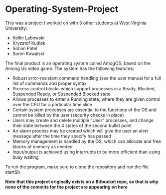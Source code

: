 # Operating-System-Project

This was a project I worked on with 3 other students at West Virginia University:
* Kollin Labowski
* Kryzstof Kudlak
* Sohan Patel
* Soren Kowalski

The final product is an operating system called AmogOS, based on the Among Us video game. The system has the following features:
* Robust error-resistant command handling (see the user manual for a full list of commands and proper syntax
* Process control blocks which support processes in a Ready, Blocked, Suspended Ready, or Suspended Blocked state
* Allows processes to enter a Running state, where they are given control over the CPU for a particular time slice
* Certain system processes are essential to the functions of the OS and cannot be killed by the user (security checks in place)
* Users may create and delete multiple "User" processes, and change their state between the 4 states of the second bullet point
* An alarm process may be created which will give the user an alert message after the time they specify has passed
* Memory management is handled by the OS, which can allocate and free blocks of memory as needed
* Input/output is achieved using interrupts to be more efficient than using busy waiting

To run the program, make sure to clone the repository and run the file startSh

**Note that this project originally exists on a Bitbucket repo, so that is why none of the commits for the project are appearing on here**
